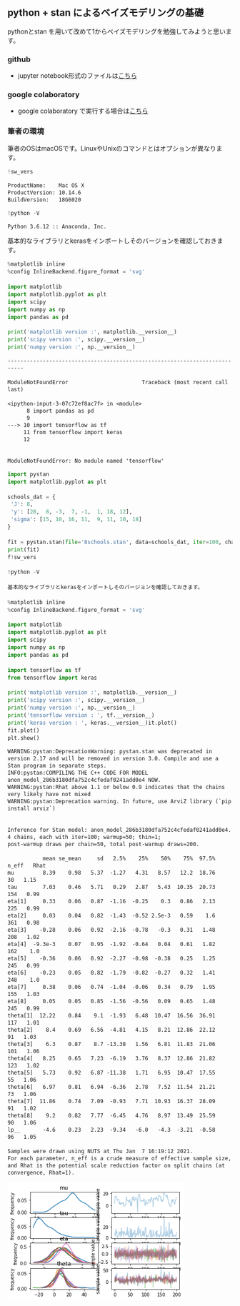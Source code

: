 
## python + stan によるベイズモデリングの基礎

pythonとstan を用いて改めて1からベイズモデリングを勉強してみようと思います。

### github
- jupyter notebook形式のファイルは[こちら](https://github.com/hiroshi0530/wa-src/tree/master/ml/lec/text/lstm_stock/lstm_nb.ipynb)

### google colaboratory
- google colaboratory で実行する場合は[こちら](https://colab.research.google.com/github/hiroshi0530/wa-src/tree/master/ml/lec/text/lstm_stock/lstm_nb.ipynb)

### 筆者の環境
筆者のOSはmacOSです。LinuxやUnixのコマンドとはオプションが異なります。


```python
!sw_vers
```

    ProductName:	Mac OS X
    ProductVersion:	10.14.6
    BuildVersion:	18G6020



```python
!python -V
```

    Python 3.6.12 :: Anaconda, Inc.


基本的なライブラリとkerasをインポートしそのバージョンを確認しておきます。


```python
%matplotlib inline
%config InlineBackend.figure_format = 'svg'

import matplotlib
import matplotlib.pyplot as plt
import scipy
import numpy as np
import pandas as pd

print('matplotlib version :', matplotlib.__version__)
print('scipy version :', scipy.__version__)
print('numpy version :', np.__version__)
```


    ---------------------------------------------------------------------------

    ModuleNotFoundError                       Traceback (most recent call last)

    <ipython-input-3-07c72ef8ac7f> in <module>
          8 import pandas as pd
          9 
    ---> 10 import tensorflow as tf
         11 from tensorflow import keras
         12 


    ModuleNotFoundError: No module named 'tensorflow'



```python
import pystan
import matplotlib.pyplot as plt

schools_dat = {
 'J': 8,
 'y': [28,  8, -3,  7, -1,  1, 18, 12],
 'sigma': [15, 10, 16, 11,  9, 11, 10, 18]
}

fit = pystan.stan(file='8schools.stan', data=schools_dat, iter=100, chains=4)
print(fit)
f!sw_vers

!python -V

基本的なライブラリとkerasをインポートしそのバージョンを確認しておきます。

%matplotlib inline
%config InlineBackend.figure_format = 'svg'

import matplotlib
import matplotlib.pyplot as plt
import scipy
import numpy as np
import pandas as pd

import tensorflow as tf
from tensorflow import keras

print('matplotlib version :', matplotlib.__version__)
print('scipy version :', scipy.__version__)
print('numpy version :', np.__version__)
print('tensorflow version : ', tf.__version__)
print('keras version : ', keras.__version__)it.plot()
fit.plot()
plt.show()
```

    WARNING:pystan:DeprecationWarning: pystan.stan was deprecated in version 2.17 and will be removed in version 3.0. Compile and use a Stan program in separate steps.
    INFO:pystan:COMPILING THE C++ CODE FOR MODEL anon_model_286b3180dfa752c4cfedaf0241add0e4 NOW.
    WARNING:pystan:Rhat above 1.1 or below 0.9 indicates that the chains very likely have not mixed
    WARNING:pystan:Deprecation warning. In future, use ArviZ library (`pip install arviz`)


    Inference for Stan model: anon_model_286b3180dfa752c4cfedaf0241add0e4.
    4 chains, each with iter=100; warmup=50; thin=1; 
    post-warmup draws per chain=50, total post-warmup draws=200.
    
               mean se_mean     sd   2.5%    25%    50%    75%  97.5%  n_eff   Rhat
    mu         8.39    0.98   5.37  -1.27   4.31   8.57   12.2  18.76     30   1.15
    tau        7.03    0.46   5.71   0.29   2.87   5.43  10.35  20.73    154   0.99
    eta[1]     0.33    0.06   0.87  -1.16  -0.25    0.3   0.86   2.13    225   0.99
    eta[2]     0.03    0.04   0.82  -1.43  -0.52 2.5e-3   0.59    1.6    361   0.98
    eta[3]    -0.28    0.06   0.92  -2.16  -0.78   -0.3   0.31   1.48    208   1.02
    eta[4]  -9.3e-3    0.07   0.95  -1.92  -0.64   0.04   0.61   1.82    162    1.0
    eta[5]    -0.36    0.06   0.92  -2.27  -0.98  -0.38   0.25   1.25    245   0.99
    eta[6]    -0.23    0.05   0.82  -1.79  -0.82  -0.27   0.32   1.41    248    1.0
    eta[7]     0.38    0.06   0.74  -1.04  -0.06   0.34   0.79   1.95    155   1.03
    eta[8]     0.05    0.05   0.85  -1.56  -0.56   0.09   0.65   1.48    245   0.99
    theta[1]  12.22    0.84    9.1  -1.93   6.48  10.47  16.56  36.91    117   1.01
    theta[2]    8.4    0.69   6.56  -4.81   4.15   8.21  12.86  22.12     91   1.03
    theta[3]    6.3    0.87    8.7 -13.38   1.56   6.81  11.83  21.06    101   1.06
    theta[4]   8.25    0.65   7.23  -6.19   3.76   8.37  12.86  21.82    123   1.02
    theta[5]   5.73    0.92   6.87 -11.38   1.71   6.95  10.47  17.55     55   1.06
    theta[6]   6.97    0.81   6.94  -6.36   2.78   7.52  11.54  21.21     73   1.06
    theta[7]  11.86    0.74   7.09  -0.93   7.71  10.93  16.37  28.09     91   1.02
    theta[8]    9.2    0.82   7.77  -6.45   4.76   8.97  13.49  25.59     90   1.06
    lp__       -4.6    0.23   2.23  -9.34   -6.0   -4.3  -3.21  -0.58     96   1.05
    
    Samples were drawn using NUTS at Thu Jan  7 16:19:12 2021.
    For each parameter, n_eff is a crude measure of effective sample size,
    and Rhat is the potential scale reduction factor on split chains (at 
    convergence, Rhat=1).



![png](base_nb_files/base_nb_5_2.png)



```python

```
